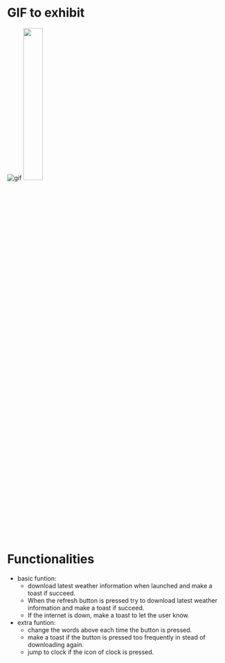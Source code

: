 # GIF to exhibit
![gif](1.gif)
<img src="Exhibition.gif" width = 30% height = 30% />

# Functionalities
 - basic funtion: 
   - download latest weather information when launched and make a toast if succeed.
   - When the refresh button is pressed try to download latest weather information and make a toast if succeed.
   - If the internet is down, make a toast to let the user know.
 - extra funtion:
   - change the words above each time the button is pressed.
   - make a toast if the button is pressed too frequently in stead of downloading again.
   - jump to clock if the icon of clock is pressed.
